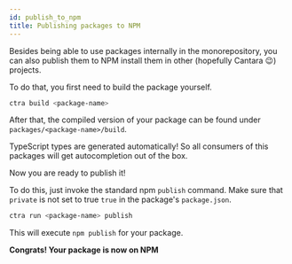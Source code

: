 ```yaml
---
id: publish_to_npm
title: Publishing packages to NPM
---
```


Besides being able to use packages internally in the monorepository, you can also publish them to NPM install them in other (hopefully Cantara :wink:) projects.

To do that, you first need to build the package yourself.

```bash
ctra build <package-name>
```

After that, the compiled version of your package can be found under `packages/<package-name>/build`.

TypeScript types are generated automatically! So all consumers of this packages will get autocompletion out of the box.

Now you are ready to publish it!

To do this, just invoke the standard npm `publish` command.
Make sure that `private` is not set to true `true` in the package's `package.json`.

```bash
ctra run <package-name> publish
```

This will execute `npm publish` for your package.

**Congrats! Your package is now on NPM**
